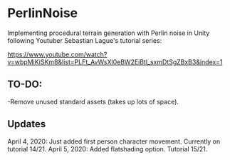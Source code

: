 # PerlinNoise
Implementing procedural terrain generation with Perlin noise in Unity following Youtuber Sebastian Lague's tutorial series:

https://www.youtube.com/watch?v=wbpMiKiSKm8&list=PLFt_AvWsXl0eBW2EiBtl_sxmDtSgZBxB3&index=1

## TO-DO:
-Remove unused standard assets (takes up lots of space).

## Updates
April 4, 2020: Just added first person character movement. Currently on tutorial 14/21.
April 5, 2020: Added flatshading option. Tutorial 15/21.
